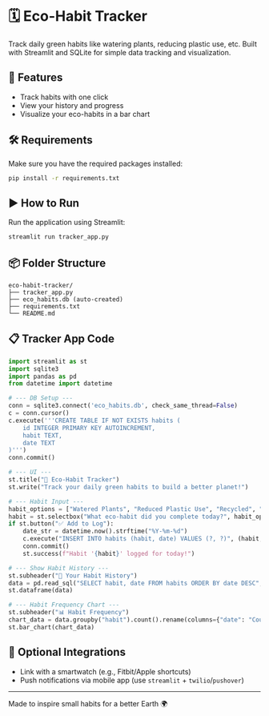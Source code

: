 # 🗓 Eco-Habit Tracker

Track daily green habits like watering plants, reducing plastic use, etc. Built with Streamlit and SQLite for simple data tracking and visualization.

## 🚀 Features
- Track habits with one click
- View your history and progress
- Visualize your eco-habits in a bar chart

## 🛠 Requirements
Make sure you have the required packages installed:
```bash
pip install -r requirements.txt
```

## ▶️ How to Run
Run the application using Streamlit:
```bash
streamlit run tracker_app.py
```

## 📦 Folder Structure
```
eco-habit-tracker/
├── tracker_app.py
├── eco_habits.db (auto-created)
├── requirements.txt
└── README.md
```

## 📋 Tracker App Code
```python
import streamlit as st
import sqlite3
import pandas as pd
from datetime import datetime

# --- DB Setup ---
conn = sqlite3.connect('eco_habits.db', check_same_thread=False)
c = conn.cursor()
c.execute('''CREATE TABLE IF NOT EXISTS habits (
    id INTEGER PRIMARY KEY AUTOINCREMENT,
    habit TEXT,
    date TEXT
)''')
conn.commit()

# --- UI ---
st.title("🌱 Eco-Habit Tracker")
st.write("Track your daily green habits to build a better planet!")

# --- Habit Input ---
habit_options = ["Watered Plants", "Reduced Plastic Use", "Recycled", "Used Public Transport", "Saved Electricity"]
habit = st.selectbox("What eco-habit did you complete today?", habit_options)
if st.button("✅ Add to Log"):
    date_str = datetime.now().strftime("%Y-%m-%d")
    c.execute("INSERT INTO habits (habit, date) VALUES (?, ?)", (habit, date_str))
    conn.commit()
    st.success(f"Habit '{habit}' logged for today!")

# --- Show Habit History ---
st.subheader("📅 Your Habit History")
data = pd.read_sql("SELECT habit, date FROM habits ORDER BY date DESC", conn)
st.dataframe(data)

# --- Habit Frequency Chart ---
st.subheader("📊 Habit Frequency")
chart_data = data.groupby("habit").count().rename(columns={"date": "Count"})
st.bar_chart(chart_data)
```

## 🔌 Optional Integrations
- Link with a smartwatch (e.g., Fitbit/Apple shortcuts)
- Push notifications via mobile app (use `streamlit` + `twilio`/`pushover`)

---

Made to inspire small habits for a better Earth 🌍




